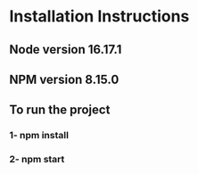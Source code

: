 # Installation Instructions

## Node version 16.17.1

## NPM version 8.15.0

## To run the project

### 1- npm install

### 2- npm start
